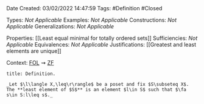 <br />
<br />

Date Created: 03/02/2022 14:47:59
Tags: #Definition #Closed 

Types: _Not Applicable_
Examples: _Not Applicable_
Constructions: _Not Applicable_
Generalizations: _Not Applicable_

Properties: [[Least equal minimal for totally ordered sets]]
Sufficiencies: _Not Applicable_
Equivalences: _Not Applicable_
Justifications: [[Greatest and least elements are unique]]

Context: [$\textrm{FOL}$](obsidian://open?file=First%20Order%20Logic)$\,\,\rightsquigarrow\,\,$[$\textrm{ZF}$](obsidian://open?file=Zermelo-Fraenkel%20Set%20Theory)

``` ad-Definition
title: Definition.

_Let $\l\langle X,\leq\r\rangle$ be a poset and fix $S\subseteq X$. The **least element of $S$** is an element $l\in S$ such that $\fa s\in S:l\leq s$._

```
